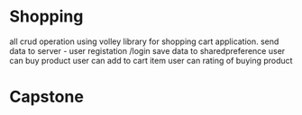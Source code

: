 # Shopping
all crud operation using volley library for shopping cart application.
send data to server - user registation /login
save data to sharedpreference
user can buy product
user can add to cart item
user can rating of buying product
# Capstone

